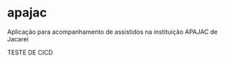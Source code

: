 # apajac
Aplicação para acompanhamento de assistidos na instituição APAJAC de Jacareí

TESTE DE CICD
